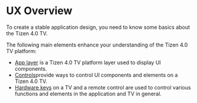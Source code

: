# UX Overview

To create a stable application design, you need to know some basics about the Tizen 4.0 TV.

The following main elements enhance your understanding of the Tizen 4.0 TV platform:

-   [App layer](ux-overview/app-layer.md) is a Tizen 4.0 TV platform layer used to display UI components.
-   [Controls](ux-overview-tizen-tv/controls.md)provide ways to control UI components and elements on a Tizen 4.0 TV.
-   [Hardware keys](ux-overview-tizen-tv/hardware-keys.md) on a TV and a remote control are used to control various functions and elements in the application and TV in general.
